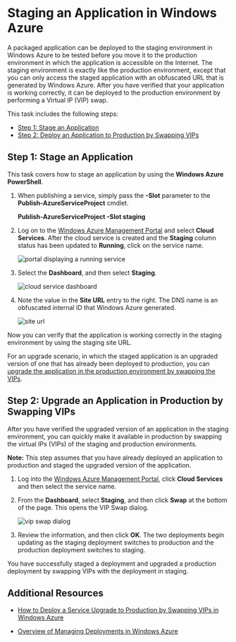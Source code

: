<properties linkid="dev-nodejs-enablestaging" urldisplayname="Staging Deployment" headerexpose="" pagetitle="Enable Staging Deployment - Node.js - Develop" metakeywords="Azure Node.js staging, Azure Node.js application staging, Azure Node.js test environment, Azure Node.js staging environment, Azure Node.js Virtual IP swap, Azure Node.js VIP swap" footerexpose="" metadescription="Deploy your Windows Azure Node.js application to a staging environment with an obfuscated URL, then use Virtual IP (VIP) swap to move to production." umbraconavihide="0" disquscomments="1"></properties>


# Staging an Application in Windows Azure

A packaged application can be deployed to the staging environment in
Windows Azure to be tested before you move it to the production
environment in which the application is accessible on the Internet. The
staging environment is exactly like the production environment, except
that you can only access the staged application with an obfuscated URL
that is generated by Windows Azure. After you have verified that your
application is working correctly, it can be deployed to the production
environment by performing a Virtual IP (VIP) swap.

This task includes the following steps:

-   [Step 1: Stage an Application]
-   [Step 2: Deploy an Application to Production by Swapping VIPs]

## Step 1: Stage an Application

This task covers how to stage an application by using the **Windows
Azure PowerShell**.

1.  When publishing a service, simply pass the **-Slot** parameter to
    the **Publish-AzureServiceProject** cmdlet.

    **Publish-AzureServiceProject -Slot staging**

2.  Log on to the [Windows Azure Management Portal] and select **Cloud Services**. After the cloud service is created and the **Staging** column status has been updated to **Running**, click on the service name.

	![portal displaying a running service][cloud-service]

3.  Select the **Dashboard**, and then select **Staging**.

	![cloud service dashboard][cloud-service-dashboard]

4. Note the value in the **Site URL** entry to the right. The DNS name is an obfuscated internal ID that Windows Azure generated.

    ![site url][cloud-service-staging-url]

Now you can verify that the application is working correctly in the staging environment by using the staging site URL.

For an upgrade scenario, in which the staged application is an upgraded
version of one that has already been deployed to production, you can
[upgrade the application in the production environment by swapping the
VIPs][Step 2: Deploy an Application to Production by Swapping VIPs].

## Step 2: Upgrade an Application in Production by Swapping VIPs

After you have verified the upgraded version of an application in the
staging environment, you can quickly make it available in production by
swapping the virtual IPs (VIPs) of the staging and production
environments.

**Note:** This step assumes that you have already deployed an
application to production and staged the upgraded version of the
application.

1.  Log into the [Windows Azure Management Portal],
    click **Cloud Services** and then select the service name.

2.  From the **Dashboard**, select **Staging**, and then click **Swap** at the bottom of the page. This opens the VIP Swap
    dialog.

    ![vip swap dialog][vip-swap-dialog]

3.  Review the information, and then click **OK**. The two deployments
    begin updating as the staging deployment switches to production and
    the production deployment switches to staging.

You have successfully staged a deployment and upgraded a production
deployment by swapping VIPs with the deployment in staging.

## Additional Resources

- [How to Deploy a Service Upgrade to Production by Swapping VIPs in Windows Azure]
- [Overview of Managing Deployments in Windows Azure]

  [Step 1: Stage an Application]: #step1
  [Step 2: Deploy an Application to Production by Swapping VIPs]: #step2
  [Windows Azure Management Portal]: http://manage.windowsazure.com
[cloud-service]: ../../Shared/Media/staging-cloud-service-running.png
[cloud-service-dashboard]: ../../Shared/Media/cloud-service-dashboard-staging.png
  [cloud-service-staging-url]: ../../Shared/Media/cloud-service-staging-url.png
  [vip-swap-dialog]: ../../Shared/Media/vip-swap-dialog.png
  [How to Deploy a Service Upgrade to Production by Swapping VIPs in Windows Azure]: http://msdn.microsoft.com/en-us/library/windowsazure/ee517253.aspx
  [Overview of Managing Deployments in Windows Azure]: http://msdn.microsoft.com/en-us/library/windowsazure/hh386336.aspx
